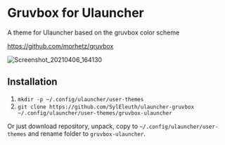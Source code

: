 # Gruvbox for Ulauncher

A theme for Ulauncher based on the gruvbox color scheme

https://github.com/morhetz/gruvbox


![Screenshot_20210406_164130](https://user-images.githubusercontent.com/33354262/113740797-eef4ab80-96f8-11eb-880f-0d0d8353467d.png)


## Installation

1. ```mkdir -p ~/.config/ulauncher/user-themes```
2. ```git clone https://github.com/SylEleuth/ulauncher-gruvbox ~/.config/ulauncher/user-themes/gruvbox-ulauncher```

Or just download repository, unpack, copy to ```~/.config/ulauncher/user-themes``` and rename folder to ```gruvbox-ulauncher```.
